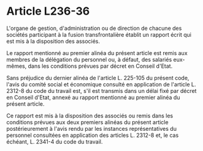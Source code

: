 # Article L236-36

L'organe de gestion, d'administration ou de direction de chacune des sociétés participant à la fusion transfrontalière établit un rapport écrit qui est mis à la disposition des associés.

Le rapport mentionné au premier alinéa du présent article est remis aux membres de la délégation du personnel ou, à défaut, des salariés eux-mêmes, dans les conditions prévues par décret en Conseil d'Etat.

Sans préjudice du dernier alinéa de l'article L. 225-105 du présent code, l'avis du comité social et économique consulté en application de l'article L. 2312-8 du code du travail est, s'il est transmis dans un délai fixé par décret en Conseil d'Etat, annexé au rapport mentionné au premier alinéa du présent article.

Ce rapport est mis à la disposition des associés ou remis dans les conditions prévues aux deux premiers alinéas du présent article postérieurement à l'avis rendu par les instances représentatives du personnel consultées en application des articles L. 2312-8 et, le cas échéant, L. 2341-4 du code du travail.
